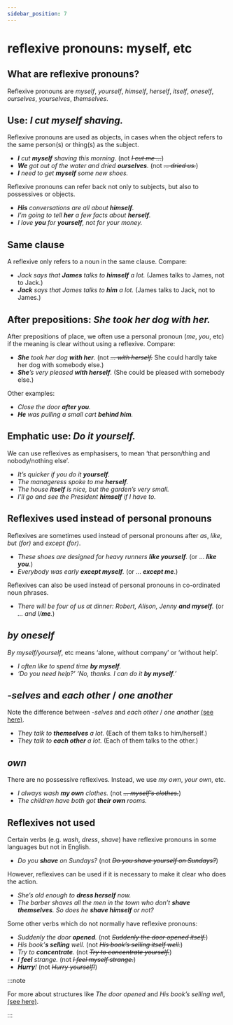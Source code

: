 ```yaml
---
sidebar_position: 7
---
```


# reflexive pronouns: myself, etc

## What are reflexive pronouns?

Reflexive pronouns are *myself*, *yourself*, *himself*, *herself*, *itself*, *oneself*, *ourselves*, *yourselves*, *themselves*.

## Use: *I cut myself shaving.*

Reflexive pronouns are used as objects, in cases when the object refers to the same person(s) or thing(s) as the subject.

- ***I** cut **myself** shaving this morning.* (not *~~I cut me …~~*)
- ***We** got out of the water and dried **ourselves**.* (not *~~… dried us.~~*)
- ***I** need to get **myself** some new shoes.*

Reflexive pronouns can refer back not only to subjects, but also to possessives or objects.

- ***His** conversations are all about **himself**.*
- *I’m going to tell **her** a few facts about **herself**.*
- *I love **you** for **yourself**, not for your money.*

## Same clause

A reflexive only refers to a noun in the same clause. Compare:

- *Jack says that **James** talks to **himself** a lot.* (James talks to James, not to Jack.)
- ***Jack** says that James talks to **him** a lot.* (James talks to Jack, not to James.)

## After prepositions: *She took her dog with her.*

After prepositions of place, we often use a personal pronoun (*me*, *you*, etc) if the meaning is clear without using a reflexive. Compare:

- ***She** took her dog **with her**.* (not *~~… with herself.~~* She could hardly take her dog with somebody else.)
- ***She**’s very pleased **with herself**.* (She could be pleased with somebody else.)

Other examples:

- *Close the door **after you**.*
- ***He** was pulling a small cart **behind him**.*

## Emphatic use: *Do it yourself.*

We can use reflexives as emphasisers, to mean ‘that person/thing and nobody/nothing else’.

- *It’s quicker if you do it **yourself**.*
- *The manageress spoke to me **herself**.*
- *The house **itself** is nice, but the garden’s very small.*
- *I’ll go and see the President **himself** if I have to.*

## Reflexives used instead of personal pronouns

Reflexives are sometimes used instead of personal pronouns after *as*, *like*, *but (for)* and *except (for)*.

- *These shoes are designed for heavy runners **like yourself**.* (or … ***like you***.)
- *Everybody was early **except myself**.* (or … ***except me***.)

Reflexives can also be used instead of personal pronouns in co-ordinated noun phrases.

- *There will be four of us at dinner: Robert, Alison, Jenny **and myself**.* (or *… and I/**me**.*)

## *by oneself*

*By myself/yourself*, etc means ‘alone, without company’ or ‘without help’.

- *I often like to spend time **by myself**.*
- *‘Do you need help?’ ‘No, thanks. I can do it **by myself**.’*

## *-selves* and *each other* / *one another*

Note the difference between *\-selves* and *each other* / *one another* [(see here)](./reciprocal-pronouns-each-other-and-one-another).

- *They talk to **themselves** a lot.* (Each of them talks to him/herself.)
- *They talk to **each other** a lot.* (Each of them talks to the other.)

## *own*

There are no possessive reflexives. Instead, we use *my own*, *your own*, etc.

- *I always wash **my own** clothes.* (not *~~… myself’s clothes.~~*)
- *The children have both got **their own** rooms.*

## Reflexives not used

Certain verbs (e.g. *wash*, *dress*, *shave*) have reflexive pronouns in some languages but not in English.

- *Do you **shave** on Sundays?* (not *~~Do you shave yourself on Sundays?~~*)

However, reflexives can be used if it is necessary to make it clear who does the action.

- *She’s old enough to **dress herself** now.*
- *The barber shaves all the men in the town who don’t **shave themselves**. So does he **shave himself** or not?*

Some other verbs which do not normally have reflexive pronouns:

- *Suddenly the door **opened**.* (not *~~Suddenly the door opened itself.~~*)
- *His book’**s selling** well.* (not *~~His book’s selling itself well.~~*)
- *Try to **concentrate**.* (not *~~Try to concentrate yourself.~~*)
- *I **feel** strange.* (not *~~I feel myself strange.~~*)
- ***Hurry**!* (not *~~Hurry yourself!~~*)

:::note

For more about structures like *The door opened* and *His book’s selling well*, [(see here)](./../verbs/verbs-with-both-active-and-passive-meanings).

:::
